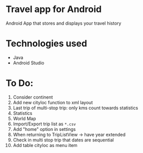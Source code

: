 # Travel app for Android
Android App that stores and displays your travel history

# Technologies used
- Java
- Android Studio

# To Do:
1. Consider continent
1. Add new cityloc function to xml layout
1. Last trip of multi-stop trip: only kms count towards statistics
1. Statistics 
1. World Map
1. Import/Export trip list as `*.csv`
1. Add "home" option in settings
1. When returning to TripListView -> have year extended
1. Check in multi stop trip that dates are sequential
1. Add table cityloc as menu item
